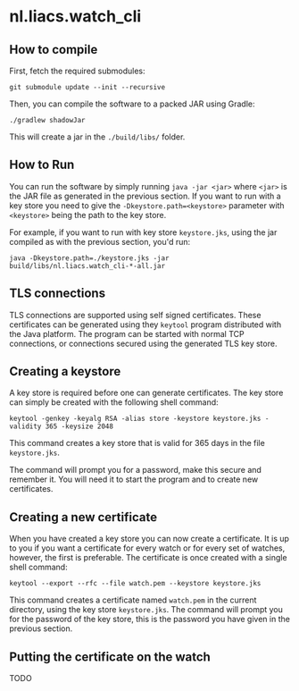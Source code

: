 # nl.liacs.watch_cli

## How to compile

First, fetch the required submodules:
```
git submodule update --init --recursive
```

Then, you can compile the software to a packed JAR using Gradle:
```
./gradlew shadowJar
```

This will create a jar in the `./build/libs/` folder.

## How to Run

You can run the software by simply running `java -jar <jar>` where `<jar>` is the JAR file as generated in the previous section.
If you want to run with a key store you need to give the `-Dkeystore.path=<keystore>` parameter with `<keystore>` being the path to the key store.

For example, if you want to run with key store `keystore.jks`, using the jar compiled as with the previous section, you'd run:
```
java -Dkeystore.path=./keystore.jks -jar build/libs/nl.liacs.watch_cli-*-all.jar
```

## TLS connections

TLS connections are supported using self signed certificates.
These certificates can be generated using they `keytool` program distributed
with the Java platform.
The program can be started with normal TCP connections, or connections secured
using the generated TLS key store.

## Creating a keystore

A key store is required before one can generate certificates.
The key store can simply be created with the following shell command:
```
keytool -genkey -keyalg RSA -alias store -keystore keystore.jks -validity 365 -keysize 2048
```

This command creates a key store that is valid for 365 days in the file `keystore.jks`.

The command will prompt you for a password, make this secure and remember it.
You will need it to start the program and to create new certificates.

## Creating a new certificate

When you have created a key store you can now create a certificate.
It is up to you if you want a certificate for every watch or for every set of watches, however, the first is preferable.
The certificate is once created with a single shell command:
```
keytool --export --rfc --file watch.pem --keystore keystore.jks
```

This command creates a certificate named `watch.pem` in the current directory, using the key store `keystore.jks`.
The command will prompt you for the password of the key store, this is the password you have given in the previous section.

## Putting the certificate on the watch

TODO
